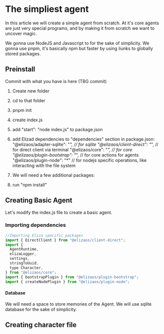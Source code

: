 # The simpliest agent

In this article we will create a simple agent from scratch. At it's core agents are just very special programs, and by making it from scratch we want to uncover magic.

We gonna use NodeJS and Javascript to for the sake of simplicity.
We gonna use pnpm, it's basically npm but faster by using liunks to globally stored packages.

## Preinstall
Commit with what you have is here (TBG commit)

1. Create new folder
2. cd to that folder
3. pnpm init
4. create index.js 
5. add "start": "node index.js" to package.json
6. add Elizad dependencies to "dependencies" section in package.json:
    "@elizaos/adapter-sqlite": "*", // for sqlite
    "@elizaos/client-direct": "*", // for direct client via terminal
    "@elizaos/core": "*", // for core
    "@elizaos/plugin-bootstrap": "*", // for core actions for agents
    "@elizaos/plugin-node": "*" // for nodejs specific operations, like interacting with the file system
7. We will need a few additional packages:


7. run "npm install"

## Creating Basic Agent

Let's modify the index.js file to create a basic agent.

### Importing dependencies

```javascript
//Importing Eliza specific packages
import { DirectClient } from "@elizaos/client-direct";
import {
  AgentRuntime,
  elizaLogger,
  settings,
  stringToUuid,
  type Character,
} from "@elizaos/core";
import { bootstrapPlugin } from "@elizaos/plugin-bootstrap";
import { createNodePlugin } from "@elizaos/plugin-node";
```
#### Database

We will need a space to store memories of the Agent. We will use sqlite database for the sake of simplicity.



## Creating character file

